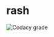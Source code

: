 # rash

![Codacy grade](https://img.shields.io/codacy/grade/37ec7e1baeac43d88a41da834045ad36?style=for-the-badge&logo=codacy)